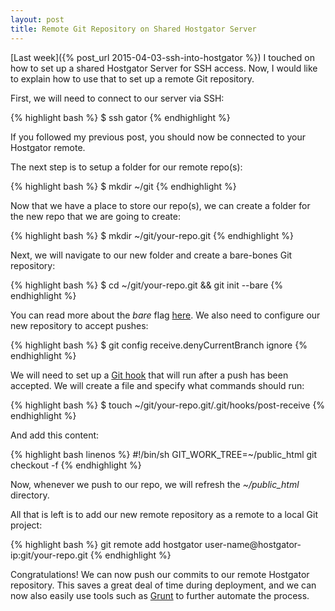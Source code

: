 ```yaml
---
layout: post
title: Remote Git Repository on Shared Hostgator Server
---
```

[Last week]({% post_url 2015-04-03-ssh-into-hostgator %}) I touched on how to
set up a shared Hostgator Server for SSH access. Now, I would like to explain
how to use that to set up a remote Git repository.

First, we will need to connect to our server via SSH:

{% highlight bash %}
  $ ssh gator
{% endhighlight %}

If you followed my previous post, you should now be connected to your Hostgator
remote.

The next step is to setup a folder for our remote repo(s):

{% highlight bash %}
  $ mkdir ~/git
{% endhighlight %}

Now that we have a place to store our repo(s), we can create a folder for the new
repo that we are going to create:

{% highlight bash %}
  $ mkdir ~/git/your-repo.git
{% endhighlight %}

Next, we will navigate to our new folder and create a bare-bones Git repository:

{% highlight bash %}
  $ cd ~/git/your-repo.git && git init --bare
{% endhighlight %}

You can read more about the *bare* flag [here](http://bit.ly/1y9QtuC). We also need
to configure our new repository to accept pushes:

{% highlight bash %}
  $ git config receive.denyCurrentBranch ignore
{% endhighlight %}

We will need to set up a [Git hook](http://git-scm.com/book/en/v2/Customizing-Git-Git-Hooks)
that will run after a push has been accepted. We will create a file and specify what
commands should run:

{% highlight bash %}
  $ touch ~/git/your-repo.git/.git/hooks/post-receive
{% endhighlight %}

And add this content:

{% highlight bash linenos %}
  #!/bin/sh
GIT_WORK_TREE=~/public_html git checkout -f
{% endhighlight %}

Now, whenever we push to our repo, we will refresh the *~/public_html* directory.

All that is left is to add our new remote repository as a remote to a local Git project:

{% highlight bash %}
  git remote add hostgator user-name@hostgator-ip:git/your-repo.git
{% endhighlight %}

Congratulations! We can now push our commits to our remote Hostgator repository. This saves a great deal
of time during deployment, and we can now also easily use tools such as [Grunt](https://www.npmjs.com/package/grunt-deploy)
to further automate the process.
